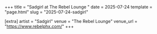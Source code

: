 +++
title = "Sadgirl at The Rebel Lounge "
date = 2025-07-24
template = "page.html"
slug = "2025-07-24-sadgirl"

[extra]
artist = "Sadgirl"
venue = "The Rebel Lounge"
venue_url = "https://www.rebelphx.com/"
+++

